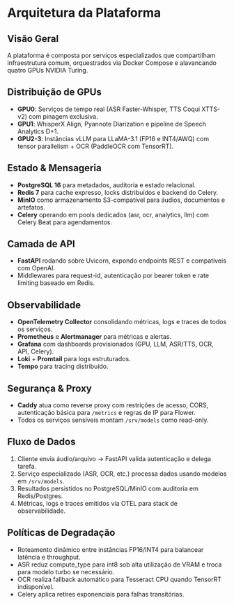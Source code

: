 # Arquitetura da Plataforma

## Visão Geral

A plataforma é composta por serviços especializados que compartilham infraestrutura comum, orquestrados via Docker Compose e alavancando quatro GPUs NVIDIA Turing.

## Distribuição de GPUs

- **GPU0**: Serviços de tempo real (ASR Faster-Whisper, TTS Coqui XTTS-v2) com pinagem exclusiva.
- **GPU1**: WhisperX Align, Pyannote Diarization e pipeline de Speech Analytics D+1.
- **GPU2-3**: Instâncias vLLM para LLaMA-3.1 (FP16 e INT4/AWQ) com tensor parallelism + OCR (PaddleOCR com TensorRT).

## Estado & Mensageria

- **PostgreSQL 16** para metadados, auditoria e estado relacional.
- **Redis 7** para cache expresso, locks distribuídos e backend do Celery.
- **MinIO** como armazenamento S3-compatível para áudios, documentos e artefatos.
- **Celery** operando em pools dedicados (asr, ocr, analytics, llm) com Celery Beat para agendamentos.

## Camada de API

- **FastAPI** rodando sobre Uvicorn, expondo endpoints REST e compatíveis com OpenAI.
- Middlewares para request-id, autenticação por bearer token e rate limiting baseado em Redis.

## Observabilidade

- **OpenTelemetry Collector** consolidando métricas, logs e traces de todos os serviços.
- **Prometheus** e **Alertmanager** para métricas e alertas.
- **Grafana** com dashboards provisionados (GPU, LLM, ASR/TTS, OCR, API, Celery).
- **Loki** + **Promtail** para logs estruturados.
- **Tempo** para tracing distribuído.

## Segurança & Proxy

- **Caddy** atua como reverse proxy com restrições de acesso, CORS, autenticação básica para `/metrics` e regras de IP para Flower.
- Todos os serviços sensíveis montam `/srv/models` como read-only.

## Fluxo de Dados

1. Cliente envia áudio/arquivo → FastAPI valida autenticação e delega tarefa.
2. Serviço especializado (ASR, OCR, etc.) processa dados usando modelos em `/srv/models`.
3. Resultados persistidos no PostgreSQL/MinIO com auditoria em Redis/Postgres.
4. Métricas, logs e traces emitidos via OTEL para stack de observabilidade.

## Políticas de Degradação

- Roteamento dinâmico entre instâncias FP16/INT4 para balancear latência e throughput.
- ASR reduz compute_type para int8 sob alta utilização de VRAM e troca para modelo turbo se necessário.
- OCR realiza fallback automático para Tesseract CPU quando TensorRT indisponível.
- Celery aplica retires exponenciais para falhas transitórias.
